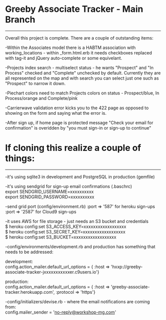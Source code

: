 # Greeby Associate Tracker - Main Branch
----------------------------------------

Overall this project is complete. There are a couple of outstanding items:

-Within the Associates model there is a HABTM association with working_locations - within _form.html.erb it needs checkboxes replaced with tag-it and jQuery auto-complete or some equivelant.

-Projects index search - multiselect status - he wants "Prospect" and "In Process" checked and "Complete" unchecked by default. Currently they are all represented on the map and with search you can select just one such as "Prospect" to narrow it down.

-Piechart colors need to match Projects colors on status - Prospect/blue, In Process/orange and Complete/pink

-Carrierwave validation error kicks you to the 422 page as opposed to showing on the form and saying what the error is.

-After sign up, if home page is protected message "Check your email for confirmation" is overidden by "you must sign-in or sign-up to continue"



# If cloning this realize a couple of things:
-------------------------------------------

-it's using sqlite3 in development and PostgreSQL in production (gemfile)

-it's using sendgrid for sign-up email confirmations (.baschrc)<br>
export SENDGRID_USERNAME=xxxxxxxxxx<br>
export SENDGRID_PASSWORD=xxxxxxxxxx

-send grid port (config/environment.rb) :port => '587' for heroku sign-ups :port => '2587' for Cloud9 sign-ups

-it uses AWS for file storage - just needs an S3 bucket and credentials<br>
$ heroku config:set S3_ACCESS_KEY=xxxxxxxxxxxxxxxxxx<br>
$ heroku config:set S3_SECRET_KEY=xxxxxxxxxxxxxxxxxx<br>
$ heroku config:set S3_BUCKET=xxxxxxxxxxxxxxxxxx

-config/environments/development.rb and production has something that needs to be addressed:

development:<br>
config.action_mailer.default_url_options = { :host => 'hxxp://greeby-associate-tracker-jxxxxxxxxxxxer.c9users.io'}

production:<br>
config.action_mailer.default_url_options = { :host => 'greeby-associate-tracker.herokuapp.com', :protocol => 'https'}
  
-config/initializers/devise.rb - where the email notifications are coming from:<br>
config.mailer_sender = 'no-reply@workshop-mg.com'



